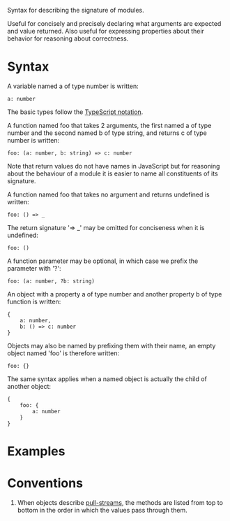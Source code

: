 Syntax for describing the signature of modules. 

Useful for concisely and precisely declaring what arguments are expected and value returned. Also useful for expressing properties about their behavior for reasoning about correctness.

Syntax
======

A variable named a of type number is written:

    a: number
    
The basic types follow the [TypeScript notation](http://www.typescriptlang.org/docs/handbook/basic-types.html).
         
A function named foo that takes 2 arguments, the first named a of type number and the second named b of type string, and returns c of type number is written:
 
    foo: (a: number, b: string) => c: number

Note that return values do not have names in JavaScript but for reasoning about the behaviour of a module it is easier to name all constituents of its signature.

A function named foo that takes no argument and returns undefined is written:

    foo: () => _
    
The return signature '=> _' may be omitted for conciseness when it is undefined:

    foo: ()

A function parameter may be optional, in which case we prefix the parameter with '?':

    foo: (a: number, ?b: string)

An object with a property a of type number and another property b of type function is written:

    {
        a: number,
        b: () => c: number
    }

Objects may also be named by prefixing them with their name, an empty object named 'foo' is therefore written:

    foo: {}

The same syntax applies when a named object is actually the child of another object:

    {
        foo: {
            a: number 
        }
    }

    
Examples
========



Conventions
===========

1. When objects describe [pull-streams](https://pull-stream.github.io), the methods are listed from top to bottom in the order in which the values pass through them.
